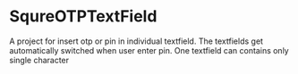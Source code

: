 # SqureOTPTextField

A project for insert otp or pin in individual textfield.
The textfields get automatically switched when user enter pin.
One textfield can contains only single character

